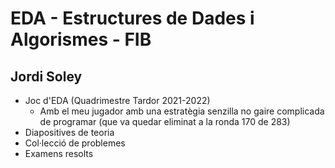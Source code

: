# EDA - Estructures de Dades i Algorismes - FIB

## Jordi Soley

- Joc d'EDA (Quadrimestre Tardor 2021-2022)
    - Amb el meu jugador amb una estratègia senzilla no gaire complicada de programar (que va quedar eliminat a la ronda 170 de 283)
- Diapositives de teoria
- Col·lecció de problemes
- Examens resolts
